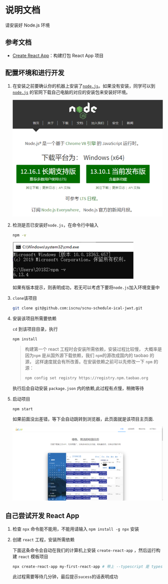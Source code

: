# 说明文档

请安装好 Node.js 环境

## 参考文档

- [Create React App](https://create-react-app.dev)：构建打包 React App 项目

## 配置坏境和进行开发

1) 在安装之前要确认你的机器上安装了[`node.js`](https://nodejs.org/zh-cn/)。如果没有安装，同学可以到 [`node.js`](https://nodejs.org/zh-cn/) 的官网下载自己电脑的对应的安装包来安装好环境。

   ![官网](README.assets/node_js_official_website.png)

2) 检测是否已安装好`node.js`，在命令行中输入

   ```bash
   npm -v
   ```

   ![检查](README.assets/check.png)

   如果有版本提示，则表明成功，若无可以考虑下要将`node.js`加入环境变量中

3) `clone`该项目

   ```bash
   git clone git@github.com:iscnu/scnu-schedule-ical-jwxt.git
   ```

4) 安装该项目所需要依赖

   `cd` 到该项目目录，执行

   ```
   npm install
   ```

   > 构建第一个 react 工程时会安装所需依赖，安装过程比较慢，
   > 大概率是因为`npm` 是从国外源下载依赖，我们 `npm`的源改成国内的 taobao 的源，
   > 这样速度就会有所改善。在安装依赖之前可以先修改一下 `npm` 的源：
   >
   > ```bash
   > npm config set registry https://registry.npm.taobao.org
   > ```

   执行后会自动安装 `package.json` 内的依赖,此过程有点慢，稍微等待

5) 启动项目

   ```bash
   npm start
   ```

   如果前面没出差错，等下会自动跳转到浏览器，此页面就是该项目主页面.

   ![主页](README.assets/website_view.png)

## 自己尝试开发 React App

1) 检查 `npx` 命令能不能用，不能用请输入 `npm install -g npx` 安装

2) 创建 `react` 工程，安装所需依赖

   下面这条命令会自动在我们的计算机上安装 `create-react-app` ，然后运行构建 `react` 模板项目

   ```bash
   npx create-react-app my-first-react-app # 带上 --typescript 是 typescript 语言
   ```

   此过程需要等待几分钟，最后提示`sucess`的话表明成功

